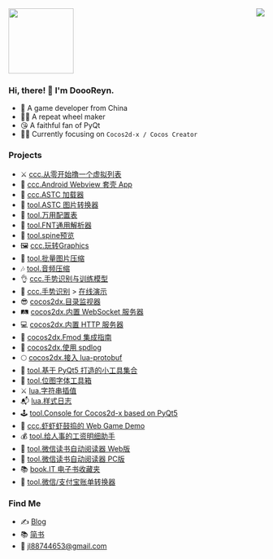 <a style="float:center;">
  <img width="128px" src="https://user-images.githubusercontent.com/2780145/109505497-a8d97600-7ac2-11eb-9cfe-1e34b52a89ed.gif" />
  <img align="right" src="https://github-readme-stats.vercel.app/api?username=doooreyn&show_icons=true&hide_title=true&hide_border=true&count_private=true&include_all_commits=true&theme=vue" />
</a>

### Hi, there! 🤠 I'm DoooReyn.

-   🐼 A game developer from China
-   👷‍♂️ A repeat wheel maker
-   😘 A faithful fan of PyQt
-   🧙‍♂️ Currently focusing on `Cocos2d-x / Cocos Creator`

### Projects

-   ⚔ [ccc.从零开始撸一个虚拟列表](https://github.com/DoooReyn/ccc-virtual-list)
-   🤖 [ccc.Android Webview 套壳 App](https://github.com/DoooReyn/ccc-android-h5)
-   🌌 [ccc.ASTC 加载器](https://github.com/DoooReyn/ccc-astc-loader)
-   🎑 [tool.ASTC 图片转换器](https://github.com/DoooReyn/astc-encoder)
-   🍄 [tool.万用配置表](https://github.com/DoooReyn/ccc-xlsx-dump)
-   📑 [tool.FNT通用解析器](https://github.com/DoooReyn/ccc-fnt-parser)
-   🦾 [tool.spine预览](https://github.com/DoooReyn/SpinePreviewer)
-   🖼 [ccc.玩转Graphics](https://github.com/DoooReyn/ccc-play-graphics)
-   💽 [tool.批量图片压缩](https://github.com/DoooReyn/image-compressor)
-   🎶 [tool.音频压缩](https://github.com/DoooReyn/audio-converter)
-   👌 [ccc.手势识别与训练模型](https://wu57.cn/Game/gestures/)
-   🖕 [ccc.手势识别](https://github.com/DoooReyn/ccc-gesture-recognition) > [在线演示](https://wu57.cn/games/gesture/web-desktop/)
-   😎 [cocos2dx.目录监视器](https://github.com/DoooReyn/cocos2d-x-dir-monitor)
-   🛤️ [cocos2dx.内置 WebSocket 服务器](https://github.com/DoooReyn/cocos2d-x-lws)
-   💻 [cocos2dx.内置 HTTP 服务器](https://github.com/DoooReyn/cocos2d-x-lhs)
-   🎸 [cocos2dx.Fmod 集成指南](https://github.com/DoooReyn/fmod-for-cocos2dx)
-   📓 [cocos2dx.使用 spdlog](https://github.com/DoooReyn/cocos2d-x-spdlog)
-   🌕 [cocos2dx.接入 lua-protobuf](https://github.com/DoooReyn/cocos2d-x-lua-protobuf)
-   🥡 [tool.基于 PyQt5 打造的小工具集合](https://github.com/DoooReyn/milk)
-   🧰 [tool.位图字体工具箱](https://github.com/DoooReyn/BMFontToolbox)
-   ⚔️ [lua.字符串插值](https://github.com/DoooReyn/lua-string-interpolate)
-   📬 [lua.样式日志](https://github.com/DoooReyn/lua_format_log)
-   🕹️ [tool.Console for Cocos2d-x based on PyQt5](https://github.com/DoooReyn/Console)
-   👾 [ccc.虾虾虾鼓捣的 Web Game Demo](https://wu57.cn/Game/games/)
-   💰 [tool.给人事的工资明细助手](https://wu57.cn/Game/SalaryBook/)
-   📘 [tool.微信读书自动阅读器 Web版](https://github.com/DoooReyn/WxRead-WebAutoReader) 
-   📗 [tool.微信读书自动阅读器 PC版](https://github.com/DoooReyn/WxReader)
-   📚 [book.IT 电子书收藏夹](https://github.com/DoooReyn/dbooks-links.git)
-   📒 [tool.微信/支付宝账单转换器](https://github.com/DoooReyn/wechat-alipay-bill-converter)

### Find Me

-   ✍️ [Blog](https://wu57.cn/)
-   📚 [简书](https://www.jianshu.com/u/5b3708fe7f63)
-   💌 jl88744653@gmail.com
